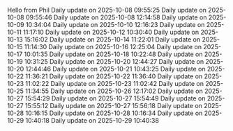 ﻿Hello from Phil
Daily update on 2025-10-08 09:55:25
Daily update on 2025-10-08 09:55:46
Daily update on 2025-10-08 12:14:58
Daily update on 2025-10-09 10:34:04
Daily update on 2025-10-10 12:16:23
Daily update on 2025-10-11 11:17:10
Daily update on 2025-10-12 10:30:40
Daily update on 2025-10-13 15:16:02
Daily update on 2025-10-14 11:22:01
Daily update on 2025-10-15 11:14:30
Daily update on 2025-10-16 12:25:04
Daily update on 2025-10-17 10:01:35
Daily update on 2025-10-18 10:22:48
Daily update on 2025-10-19 10:31:25
Daily update on 2025-10-20 12:44:27
Daily update on 2025-10-20 12:44:46
Daily update on 2025-10-21 10:43:25
Daily update on 2025-10-22 11:36:21
Daily update on 2025-10-22 11:36:40
Daily update on 2025-10-23 11:02:22
Daily update on 2025-10-23 11:02:42
Daily update on 2025-10-25 11:34:55
Daily update on 2025-10-26 12:17:02
Daily update on 2025-10-27 15:54:29
Daily update on 2025-10-27 15:54:49
Daily update on 2025-10-27 15:55:12
Daily update on 2025-10-27 15:56:18
Daily update on 2025-10-28 10:16:15
Daily update on 2025-10-28 10:16:34
Daily update on 2025-10-29 10:40:18
Daily update on 2025-10-29 10:40:38
